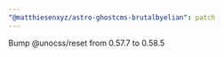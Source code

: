 ```yaml
---
"@matthiesenxyz/astro-ghostcms-brutalbyelian": patch
---
```


Bump @unocss/reset from 0.57.7 to 0.58.5

